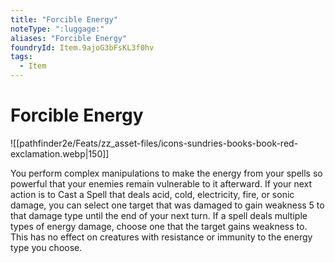```yaml
---
title: "Forcible Energy"
noteType: ":luggage:"
aliases: "Forcible Energy"
foundryId: Item.9ajoG3bFsKL3f0hv
tags:
  - Item
---
```


# Forcible Energy
![[pathfinder2e/Feats/zz_asset-files/icons-sundries-books-book-red-exclamation.webp|150]]

You perform complex manipulations to make the energy from your spells so powerful that your enemies remain vulnerable to it afterward. If your next action is to Cast a Spell that deals acid, cold, electricity, fire, or sonic damage, you can select one target that was damaged to gain weakness 5 to that damage type until the end of your next turn. If a spell deals multiple types of energy damage, choose one that the target gains weakness to. This has no effect on creatures with resistance or immunity to the energy type you choose.

